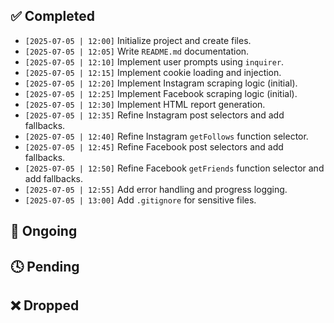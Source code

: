## ✅ Completed
- `[2025-07-05 | 12:00]` Initialize project and create files.
- `[2025-07-05 | 12:05]` Write `README.md` documentation.
- `[2025-07-05 | 12:10]` Implement user prompts using `inquirer`.
- `[2025-07-05 | 12:15]` Implement cookie loading and injection.
- `[2025-07-05 | 12:20]` Implement Instagram scraping logic (initial).
- `[2025-07-05 | 12:25]` Implement Facebook scraping logic (initial).
- `[2025-07-05 | 12:30]` Implement HTML report generation.
- `[2025-07-05 | 12:35]` Refine Instagram post selectors and add fallbacks.
- `[2025-07-05 | 12:40]` Refine Instagram `getFollows` function selector.
- `[2025-07-05 | 12:45]` Refine Facebook post selectors and add fallbacks.
- `[2025-07-05 | 12:50]` Refine Facebook `getFriends` function selector and add fallbacks.
- `[2025-07-05 | 12:55]` Add error handling and progress logging.
- `[2025-07-05 | 13:00]` Add `.gitignore` for sensitive files.

## 🔄 Ongoing

## 🕓 Pending

## ❌ Dropped